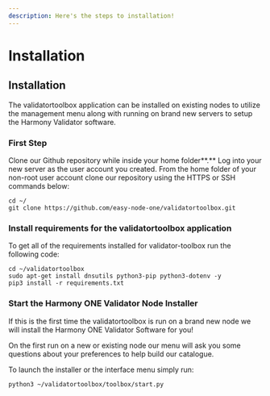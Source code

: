 ```yaml
---
description: Here's the steps to installation!
---
```


# Installation

## Installation

The validatortoolbox application can be installed on existing nodes to utilize the management menu along with running on brand new servers to setup the Harmony Validator software.

### **First Step**

Clone our Github repository while inside your home folder**.** Log into your new server as the user account you created. From the home folder of your non-root user account clone our repository using the HTTPS or SSH commands below:

```text
cd ~/
git clone https://github.com/easy-node-one/validatortoolbox.git
```

### **Install requirements for the validatortoolbox application**

To get all of the requirements installed for validator-toolbox run the following code:

```text
cd ~/validatortoolbox
sudo apt-get install dnsutils python3-pip python3-dotenv -y
pip3 install -r requirements.txt
```

### **Start the Harmony ONE Validator Node Installer**

If this is the first time the validatortoolbox is run on a brand new node we will install the Harmony ONE Validator Software for you! 

On the first run on a new or existing node our menu will ask you some questions about your preferences to help build our catalogue.

To launch the installer or the interface menu simply run:

```text
python3 ~/validatortoolbox/toolbox/start.py
```

